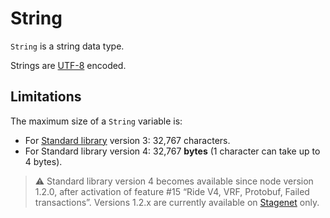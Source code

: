 # String

`String` is a string data type.

Strings are [UTF-8](https://en.wikipedia.org/wiki/UTF-8) encoded.

## Limitations

The maximum size of a `String` variable is:

* For [Standard library](/en/ride/script/standard-library) version 3: 32,767 characters.
* For Standard library version 4: 32,767 **bytes** (1 character can take up to 4 bytes).

> :warning: Standard library version 4 becomes available since node version 1.2.0, after activation of feature #15 “Ride V4, VRF, Protobuf, Failed transactions”. Versions 1.2.x are currently available on [Stagenet](/en/blockchain/blockchain-network/) only.
